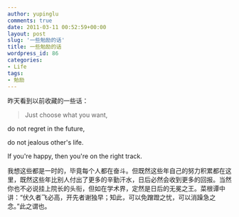 ```yaml
---
author: yupinglu
comments: true
date: 2011-03-11 00:52:59+00:00
layout: post
slug: '一些勉励的话'
title: 一些勉励的话
wordpress_id: 86
categories:
- Life
tags:
- 勉励
---
```


昨天看到以前收藏的一些话：


> Just choose what you want,

do not regret in the future,

do not jealous other's life.

If you're happy, then you're on the right track.

我想这些都是一时的，毕竟每个人都在奋斗。但既然这些年自己的努力积累都在这里，既然这些年比别人付出了更多的辛勤汗水，日后必然会收到更多的回报。当然你也不必说挂上院长的头衔，但如在学术界，定然是日后的无冕之王。菜根谭中讲：“伏久者飞必高，开先者谢独早；知此，可以免蹭蹬之忧，可以消躁急之念。”此之谓也。
